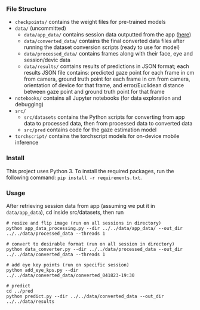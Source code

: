 ### File Structure
* `checkpoints/` contains the weight files for pre-trained models
* `data/` (uncommitted)
    * `data/app_data/` contains session data outputted from the app ([here](https://github.com/jason-shang/GazeTrackApp))
    * `data/converted_data/` contains the final converted data files after running the dataset conversion scripts (ready to use for model)
    * `data/processed_data/` contains frames along with their face, eye and session/devic data
    * `data/results/` contains results of predictions in JSON format; each results JSON file contains: predicted gaze point for each frame in cm from camera, ground truth point for each frame in cm from camera, orientation of device for that frame, and error/Euclidean distance between gaze point and ground truth point for that frame
* `notebooks/` contains all Jupyter notebooks (for data exploration and debugging)
* `src/`
    * `src/datasets` contains the Python scripts for converting from app data to processed data, then from processed data to converted data
    * `src/pred` contains code for the gaze estimation model
* `torchscript/` contains the torchscript models for on-device mobile inference

### Install
This project uses Python 3. To install the required packages, run the following command: `pip install -r requirements.txt`. 

### Usage
After retrieving session data from app (assuming we put it in `data/app_data`), cd inside src/datasets, then run
```
# resize and flip image (run on all sessions in directory)
python app_data_processing.py --dir ../../data/app_data/ --out_dir ../../data/processed_data --threads 1

# convert to desirable format (run on all session in directory)
python data_converter.py --dir ../../data/processed_data --out_dir ../../data/converted_data --threads 1

# add eye key points (run on specific session)
python add_eye_kps.py --dir ../../data/converted_data/converted_041823-19:30

# predict
cd ../pred
python predict.py --dir ../../data/converted_data --out_dir ../../data/results
```